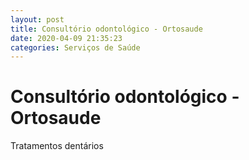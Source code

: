 ```yaml
---
layout: post
title: Consultório odontológico - Ortosaude
date: 2020-04-09 21:35:23 
categories: Serviços de Saúde
---
```


# Consultório odontológico - Ortosaude

Tratamentos dentários 
